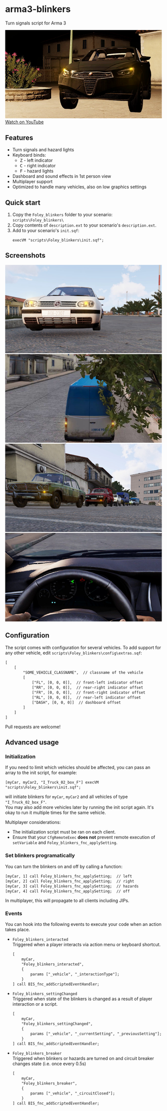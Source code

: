 # arma3-blinkers

Turn signals script for Arma 3

![Hazard lights at night](screenshots/hazard-lights-nighttime.jpg)
[Watch on YouTube](https://www.youtube.com/watch?v=7Z-1FUfHHvs)

## Features

* Turn signals and hazard lights
* Keyboard binds:
    * <kbd>Z</kbd> - left indicator
    * <kbd>C</kbd> - right indicator
    * <kbd>F</kbd> - hazard lights
* Dashboard and sound effects in 1st person view
* Multiplayer support
* Optimized to handle many vehicles, also on low graphics settings

## Quick start

1. Copy the `Foley_blinkers` folder to your scenario: `scripts\Foley_blinkers\`
2. Copy contents of `description.ext` to your scenario's `description.ext`.
3. Add to your scenario's `init.sqf`:
    ```sqf
    execVM "scripts\Foley_blinkers\init.sqf";
    ```

## Screenshots

![Hazard lights in daylight](screenshots/hazard-lights-daytime.jpg)
![Hazard lights from rear](screenshots/hazard-lights-rear.jpg)
![Left turn signals](screenshots/left-turn.jpg)
![Dashboard](screenshots/dashboard.jpg)

## Configuration

The script comes with configuration for several vehicles. To add support for any other vehicle, edit `scripts\Foley_blinkers\config\extras.sqf`:

```sqf
[
	[
		"SOME_VEHICLE_CLASSNAME",  // classname of the vehicle
		[
			["FL", [0, 0, 0]],  // front-left indicator offset
			["RR", [0, 0, 0]],  // rear-right indicator offset
			["FR", [0, 0, 0]],  // front-right indicator offset
			["RL", [0, 0, 0]],  // rear-left indicator offset
			["DASH", [0, 0, 0]]  // dashboard offset
		]
	]
]
```

Pull requests are welcome!

## Advanced usage

### Initialization

If you need to limit which vehicles should be affected, you can pass an array to the init script, for example:

```sqf
[myCar, myCar2, "I_Truck_02_box_F"] execVM "scripts\Foley_blinkers\init.sqf";
```

will initiate blinkers for `myCar`, `myCar2` and all vehicles of type `"I_Truck_02_box_F"`.\
You may also add more vehicles later by running the init script again. It's okay to run it multiple times for the same vehicle.

Multiplayer considerations:

* The initialization script must be ran on each client.
* Ensure that your `CfgRemoteExec` **does not** prevent remote execution of `setVariable` and `Foley_blinkers_fnc_applySetting`.

### Set blinkers programatically

You can turn the blinkers on and off by calling a function:

```sqf
[myCar, 1] call Foley_blinkers_fnc_applySetting;  // left
[myCar, 2] call Foley_blinkers_fnc_applySetting;  // right
[myCar, 3] call Foley_blinkers_fnc_applySetting;  // hazards
[myCar, 4] call Foley_blinkers_fnc_applySetting;  // off
```

In multiplayer, this will propagate to all clients including JIPs.


### Events

You can hook into the following events to execute your code when an action takes place.

* `Foley_blinkers_interacted`\
    Triggered when a player interacts via action menu or keyboard shortcut.

    ```sqf
    [
        myCar,
        "Foley_blinkers_interacted",
        {
            params ["_vehicle", "_interactionType"];
        }
    ] call BIS_fnc_addScriptedEventHandler;
    ```

* `Foley_blinkers_settingChanged`\
    Triggered when state of the blinkers is changed as a result of player interaction or a script.
    
    ```sqf
	[
		myCar,
		"Foley_blinkers_settingChanged",
		{
			params ["_vehicle", "_currentSetting", "_previousSetting"];
		}
	] call BIS_fnc_addScriptedEventHandler;
    ```

* `Foley_blinkers_breaker`\
    Triggered when blinkers or hazards are turned on and circuit breaker changes state (i.e. once every 0.5s)

    ```sqf
	[
		myCar,
		"Foley_blinkers_breaker",
		{
			params ["_vehicle", "_circuitClosed"];
		}
	] call BIS_fnc_addScriptedEventHandler;
    ```
